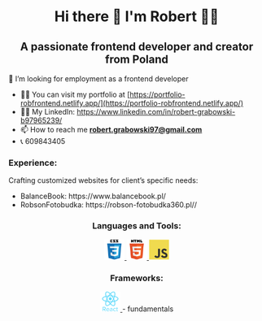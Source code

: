 <h1 align='center'>Hi there 👋 I'm Robert 🙋‍♂️</h1> 
<h2 align="center" marginBottom='32px'>A passionate frontend developer and creator from Poland</h2>

🤝 I’m looking for employment as a frontend developer
- 👨‍💻 You can visit my portfolio at [https://portfolio-robfrontend.netlify.app/](https://portfolio-robfrontend.netlify.app/)
- 👨‍🏫 My LinkedIn: https://www.linkedin.com/in/robert-grabowski-b97965239/
- 📫 How to reach me **robert.grabowski97@gmail.com**
- 📞 609843405

<h3 >Experience:</h3>
<p> Crafting customized websites
for client’s specific needs:</p>
<ul>
  <li>BalanceBook: https://www.balancebook.pl/</li>
  <li>RobsonFotobudka: https://robson-fotobudka360.pl//</li>
</ul>


<h3 align="center">Languages and Tools:</h3>
<p align="center"> <a href="https://www.w3schools.com/css/" target="_blank" rel="noreferrer"> <img src="https://raw.githubusercontent.com/devicons/devicon/master/icons/css3/css3-original-wordmark.svg" alt="css3" width="40" height="40"/> </a> <a href="https://www.w3.org/html/" target="_blank" rel="noreferrer"> <img src="https://raw.githubusercontent.com/devicons/devicon/master/icons/html5/html5-original-wordmark.svg" alt="html5" width="40" height="40"/> </a> <a href="https://developer.mozilla.org/en-US/docs/Web/JavaScript" target="_blank" rel="noreferrer"> <img src="https://raw.githubusercontent.com/devicons/devicon/master/icons/javascript/javascript-original.svg" alt="javascript" width="40" height="40"/> </a>  </p>
<h3 align="center">Frameworks:</h3>
<p align='center'><a href="https://reactjs.org/" target="_blank" rel="noreferrer" > <img src="https://raw.githubusercontent.com/devicons/devicon/master/icons/react/react-original-wordmark.svg" alt="react" width="40" height="40"/> </a> - fundamentals </p>





